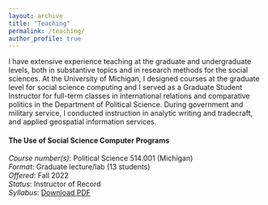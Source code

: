 ```yaml
---
layout: archive
title: "Teaching"
permalink: /teaching/
author_profile: true
---
```


I have extensive experience teaching at the graduate and undergraduate levels, both in substantive topics and in research methods for the social sciences. At the University of Michigan, I designed courses at the graduate level for social science computing and I served as a Graduate Student Instructor for full-term classes in international relations and comparative politics in the Department of Political Science. During government and military service, I conducted instruction in analytic writing and tradecraft, and applied geospatial information services.

#### The Use of Social Science Computer Programs

*Course number(s)*: Political Science 514.001 (Michigan)  
*Format*: Graduate lecture/lab (13 students)  
*Offered*: Fall 2022  
*Status*: Instructor of Record  
*Syllabus*: [Download PDF](/files/PS514_Syllabus_FA22.pdf)


